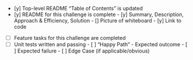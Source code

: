  - [y] Top-level README “Table of Contents” is updated
 - [y] README for this challenge is complete
       - [y] Summary, Description, Approach & Efficiency, Solution
       - [] Picture of whiteboard
       - [y] Link to code
 - [ ] Feature tasks for this challenge are completed
 - [ ] Unit tests written and passing
       - [ ] “Happy Path” - Expected outcome
       - [ ] Expected failure
       - [ ] Edge Case (if applicable/obvious)
